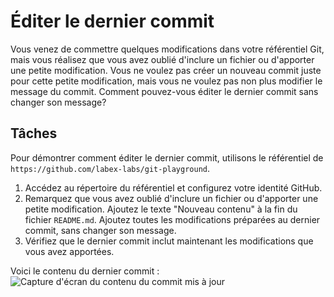 # Éditer le dernier commit

Vous venez de commettre quelques modifications dans votre référentiel Git, mais vous réalisez que vous avez oublié d'inclure un fichier ou d'apporter une petite modification. Vous ne voulez pas créer un nouveau commit juste pour cette petite modification, mais vous ne voulez pas non plus modifier le message du commit. Comment pouvez-vous éditer le dernier commit sans changer son message?

## Tâches

Pour démontrer comment éditer le dernier commit, utilisons le référentiel de `https://github.com/labex-labs/git-playground`.

1. Accédez au répertoire du référentiel et configurez votre identité GitHub.
2. Remarquez que vous avez oublié d'inclure un fichier ou d'apporter une petite modification. Ajoutez le texte "Nouveau contenu" à la fin du fichier `README.md`. Ajoutez toutes les modifications préparées au dernier commit, sans changer son message.
3. Vérifiez que le dernier commit inclut maintenant les modifications que vous avez apportées.

Voici le contenu du dernier commit :
![Capture d'écran du contenu du commit mis à jour](../assets/challenge-update-commit-contents.png)
